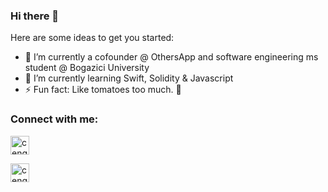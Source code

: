 ### Hi there 👋

Here are some ideas to get you started:

- 🔭 I’m currently a cofounder @ OthersApp and software engineering ms student @ Bogazici University
- 🌱 I’m currently learning Swift, Solidity & Javascript
- ⚡ Fun fact: Like tomatoes too much. 🍅

<h3 align="left">Connect with me:</h3>
<p align="left">
<a href="https://linkedin.com/in/samedtorunn" target="blank" rel=”noopener”><img align="center" src="https://velanovascular.com/wp-content/uploads/2020/06/LinkedIn.png" alt="cengizcmataraci" height="30" width="30" /></a>

<a href="https://instagram.com/cengizcmataraci" target="blank" rel=”noopener”><img align="center" src="https://upload.wikimedia.org/wikipedia/commons/thumb/e/e7/Instagram_logo_2016.svg/1200px-Instagram_logo_2016.svg.png" alt="cengizcmataraci" height="30" width="30" /></a>

